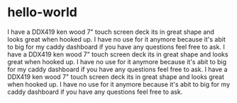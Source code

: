 # hello-world
I have a DDX419 ken wood 7" touch screen deck its in great shape and looks great when hooked up. I have no use for it anymore because it's abit to big for my caddy dashboard if you have any questions feel free to ask. I have a DDX419 ken wood 7" touch screen deck its in great shape and looks great when hooked up. I have no use for it anymore because it's abit to big for my caddy dashboard if you have any questions feel free to ask. I have a DDX419 ken wood 7" touch screen deck its in great shape and looks great when hooked up. I have no use for it anymore because it's abit to big for my caddy dashboard if you have any questions feel free to ask. 
